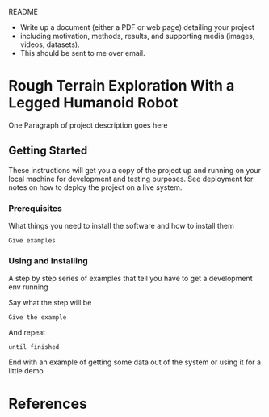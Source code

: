 README

- Write up a document (either a PDF or web page) detailing your project
- including motivation, methods, results, and supporting media (images, videos, datasets).
- This should be sent to me over email.

# Rough Terrain Exploration With a Legged Humanoid Robot

One Paragraph of project description goes here

## Getting Started

These instructions will get you a copy of the project up and running on your local machine for development and testing purposes. See deployment for notes on how to deploy the project on a live system.

### Prerequisites

What things you need to install the software and how to install them

```
Give examples
```

### Using and Installing

A step by step series of examples that tell you have to get a development env running

Say what the step will be

```
Give the example
```

And repeat

```
until finished
```

End with an example of getting some data out of the system or using it for a little demo


# References
